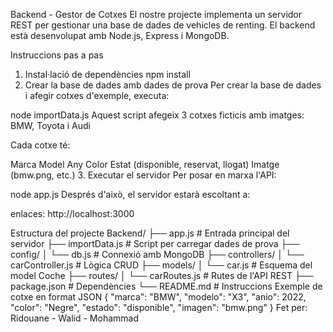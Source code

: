 Backend - Gestor de Cotxes
El nostre projecte implementa un servidor REST per gestionar una base de dades de vehicles de renting.
El backend està desenvolupat amb Node.js, Express i MongoDB.

Instruccions pas a pas
1. Instal·lació de dependències
npm install
2. Crear la base de dades amb dades de prova
Per crear la base de dades i afegir cotxes d'exemple, executa:

node importData.js
Aquest script afegeix 3 cotxes ficticis amb imatges:
BMW, Toyota i Audi

Cada cotxe té:

Marca
Model
Any
Color
Estat (disponible, reservat, llogat)
Imatge (bmw.png, etc.)
3. Executar el servidor
Per posar en marxa l'API:

node app.js
Després d'això, el servidor estarà escoltant a:

enlaces: http://localhost:3000

Estructura del projecte
Backend/
├── app.js                 # Entrada principal del servidor
├── importData.js         # Script per carregar dades de prova
├── config/
│   └── db.js             # Connexió amb MongoDB
├── controllers/
│   └── carController.js  # Lògica CRUD
├── models/
│   └── car.js            # Esquema del model Coche
├── routes/
│   └── carRoutes.js      # Rutes de l'API REST
├── package.json          # Dependències
└── README.md             # Instruccions
Exemple de cotxe en format JSON
{
  "marca": "BMW",
  "modelo": "X3",
  "anio": 2022,
  "color": "Negre",
  "estado": "disponible",
  "imagen": "bmw.png"
}
Fet per: Ridouane - Walid - Mohammad
